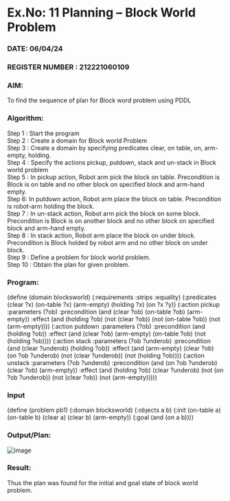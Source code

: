 # Ex.No: 11  Planning –  Block World Problem 
### DATE:   06/04/24                                                                         
### REGISTER NUMBER : 212221060109
### AIM: 
To find the sequence of plan for Block word problem using PDDL  
###  Algorithm:
Step 1 :  Start the program <br>
Step 2 : Create a domain for Block world Problem <br>
Step 3 :  Create a domain by specifying predicates clear, on table, on, arm-empty, holding. <br>
Step 4 : Specify the actions pickup, putdown, stack and un-stack in Block world problem <br>
Step 5 :  In pickup action, Robot arm pick the block on table. Precondition is Block is on table and no other block on specified block and arm-hand empty.<br>
Step 6:  In putdown action, Robot arm place the block on table. Precondition is robot-arm holding the block.<br>
Step 7 : In un-stack action, Robot arm pick the block on some block. Precondition is Block is on another block and no other block on specified block and arm-hand empty.<br>
Step 8 : In stack action, Robot arm place the block on under block. Precondition is Block holded by robot arm and no other block on under block.<br>
Step 9 : Define a problem for block world problem.<br> 
Step 10 : Obtain the plan for given problem.<br> 
     
### Program:
(define (domain blocksworld) (:requirements :strips :equality) (:predicates (clear ?x) (on-table ?x) (arm-empty) (holding ?x) (on ?x ?y)) (:action pickup :parameters (?ob) :precondition (and (clear ?ob) (on-table ?ob) (arm-empty)) :effect (and (holding ?ob) (not (clear ?ob)) (not (on-table ?ob)) (not (arm-empty)))) (:action putdown :parameters (?ob) :precondition (and (holding ?ob)) :effect (and (clear ?ob) (arm-empty) (on-table ?ob) (not (holding ?ob)))) (:action stack :parameters (?ob ?underob) :precondition (and (clear ?underob) (holding ?ob)) :effect (and (arm-empty) (clear ?ob) (on ?ob ?underob) (not (clear ?underob)) (not (holding ?ob)))) (:action unstack :parameters (?ob ?underob) :precondition (and (on ?ob ?underob) (clear ?ob) (arm-empty)) :effect (and (holding ?ob) (clear ?underob) (not (on ?ob ?underob)) (not (clear ?ob)) (not (arm-empty)))))








### Input 
(define (problem pb1) (:domain blocksworld) (:objects a b) (:init (on-table a) (on-table b) (clear a) (clear b) (arm-empty)) (:goal (and (on a b))))
### Output/Plan:
![image](https://github.com/KarthikeyanJ118/AI_Lab_2023-24/assets/160995906/4bc0cf55-ab53-4217-9dda-a6b1ad6401cf)



### Result:
Thus the plan was found for the initial and goal state of block world problem.
